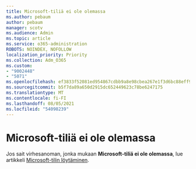 ```yaml
---
title: Microsoft-tiliä ei ole olemassa
ms.author: pebaum
author: pebaum
manager: scotv
ms.audience: Admin
ms.topic: article
ms.service: o365-administration
ROBOTS: NOINDEX, NOFOLLOW
localization_priority: Priority
ms.collection: Adm_O365
ms.custom:
- "9002448"
- "5071"
ms.openlocfilehash: ef3833f52081ed954867cdbb9a8e98cbea267e1f3d6bc88eff93c09550a00805
ms.sourcegitcommit: b5f7da89a650d2915dc652449623c78be6247175
ms.translationtype: MT
ms.contentlocale: fi-FI
ms.lasthandoff: 08/05/2021
ms.locfileid: "54098239"
---
```

# <a name="microsoft-account-does-not-exist"></a>Microsoft-tiliä ei ole olemassa

Jos sait virhesanoman, jonka mukaan **Microsoft-tiliä ei ole olemassa**, lue artikkeli [Microsoft-tilin löytäminen](https://support.microsoft.com/help/13811/microsoft-account-how-to-find).
